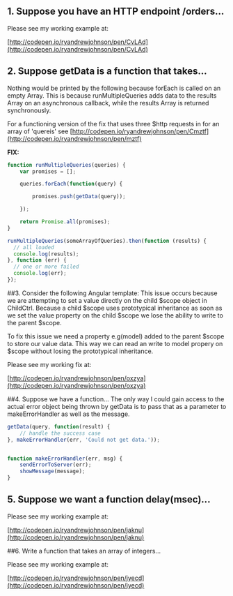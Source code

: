 ## 1. Suppose you have an HTTP endpoint /orders...

Please see my working example at:


[http://codepen.io/ryandrewjohnson/pen/CvLAd](http://codepen.io/ryandrewjohnson/pen/CvLAd)



## 2. Suppose getData is a function that takes...

Nothing would be printed by the following because forEach is called on an empty Array. This is because runMultipleQueries adds data to the results Array on an asynchronous callback, while the results Array is returned synchronously.

For a functioning version of the fix that uses three $http requests in for an array of 'quereis' see [http://codepen.io/ryandrewjohnson/pen/Cmztf](http://codepen.io/ryandrewjohnson/pen/mztf)

**FIX:**

```javascript
function runMultipleQueries(queries) {
    var promises = [];

    queries.forEach(function(query) {

        promises.push(getData(query));

    });

    return Promise.all(promises);
}

runMultipleQueries(someArrayOfQueries).then(function (results) {
  // all loaded
  console.log(results);
}, function (err) {
  // one or more failed
  console.log(err);
});
```

##3. Consider the following Angular template:
This issue occurs because we are attempting to set a value directly on the child $scope object in ChildCtrl. Because a child $scope uses prototypical inheritance as soon as we set the value property on the child $scope we lose the ability to write to the parent $scope. 

To fix this issue we need a property e.g(model) added to the parent $scope to store our value data. This way we can read an write to model propery on $scope without losing the prototypical inheritance.

Please see my working fix at:


[http://codepen.io/ryandrewjohnson/pen/oxzya](http://codepen.io/ryandrewjohnson/pen/oxzya)



##4. Suppose we have a function...
The only way I could gain access to the actual error object being thrown by getData is to pass that as a parameter to makeErrorHandler as well as the message.

```javascript
getData(query, function(result) {	// handle the success case}, makeErrorHandler(err, 'Could not get data.'));
function makeErrorHandler(err, msg) {	sendErrorToServer(err);
	showMessage(message);}
```

## 5. Suppose we want a function delay(msec)...

Please see my working example at:

[http://codepen.io/ryandrewjohnson/pen/jaknu](http://codepen.io/ryandrewjohnson/pen/jaknu)



##6. Write a function that takes an array of integers...

Please see my working example at:

[http://codepen.io/ryandrewjohnson/pen/jyecd](http://codepen.io/ryandrewjohnson/pen/jyecd)
